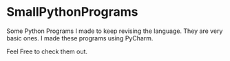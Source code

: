 # SmallPythonPrograms

Some Python Programs I made to keep revising the language.
They are very basic ones.
I made these programs using PyCharm.

Feel Free to check them out.